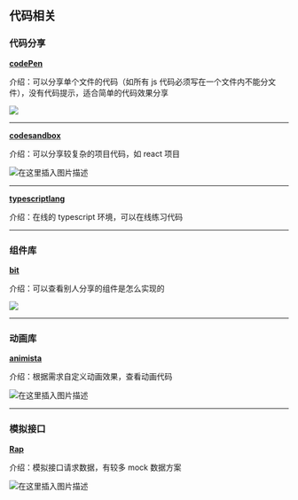 ## 代码相关

### 代码分享

**[codePen](https://codepen.io/)**

介绍：可以分享单个文件的代码（如所有 js 代码必须写在一个文件内不能分文件），没有代码提示，适合简单的代码效果分享

![](https://img-blog.csdnimg.cn/20210618183833543.png)



-------

**[codesandbox](https://codesandbox.io/)**

介绍：可以分享较复杂的项目代码，如 react 项目

![在这里插入图片描述](https://img-blog.csdnimg.cn/20210618184000267.png)



----

**[typescriptlang](https://www.typescriptlang.org/zh/play)**

介绍：在线的 typescript 环境，可以在线练习代码



------

### 组件库

**[bit](https://bit.dev)**

介绍：可以查看别人分享的组件是怎么实现的

![](https://img-blog.csdnimg.cn/20210618193311172.png)





-----

### 动画库

**[animista](https://animista.net/)**

介绍：根据需求自定义动画效果，查看动画代码

![在这里插入图片描述](https://img-blog.csdnimg.cn/20210618212604915.png)





---

### 模拟接口

**[Rap](http://rap2.taobao.org/)**

介绍：模拟接口请求数据，有较多 mock 数据方案

![在这里插入图片描述](https://img-blog.csdnimg.cn/2021061819091151.png)